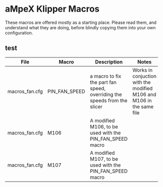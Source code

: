 # aMpeX Klipper Macros

These macros are offered mostly as a starting place. 
Please read them, and understand what they are doing, before blindly copying them into your own configuration.

## test
| File | Macro | Description | Notes |
|---|---|---|---|
| macros_fan.cfg | PIN_FAN_SPEED | a macro to fix the part fan speed, overriding the speeds from the slicer | Works in conjuction with the modified M106 and M106 in the same file |
| macros_fan.cfg | M106 | A modified M106, to be used with the PIN_FAN_SPEED macro | |
| macros_fan.cfg | M107 | A modified M107, to be used with the PIN_FAN_SPEED macro | |

